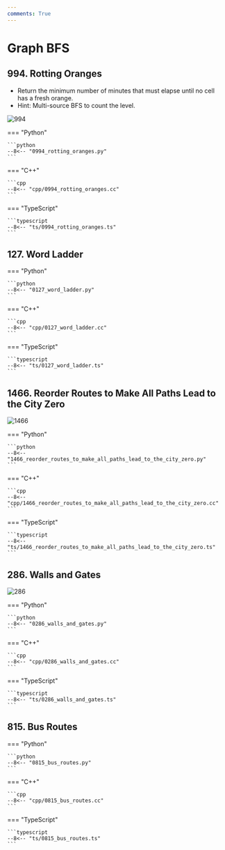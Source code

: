 ```yaml
---
comments: True
---
```


# Graph BFS

## 994. Rotting Oranges

-   Return the minimum number of minutes that must elapse until no cell has a fresh orange.
-   Hint: Multi-source BFS to count the level.

![994](https://assets.leetcode.com/uploads/2019/02/16/oranges.png)

=== "Python"

    ```python
    --8<-- "0994_rotting_oranges.py"
    ```

=== "C++"

    ```cpp
    --8<-- "cpp/0994_rotting_oranges.cc"
    ```

=== "TypeScript"

    ```typescript
    --8<-- "ts/0994_rotting_oranges.ts"
    ```

## 127. Word Ladder

=== "Python"

    ```python
    --8<-- "0127_word_ladder.py"
    ```

=== "C++"

    ```cpp
    --8<-- "cpp/0127_word_ladder.cc"
    ```

=== "TypeScript"

    ```typescript
    --8<-- "ts/0127_word_ladder.ts"
    ```

## 1466. Reorder Routes to Make All Paths Lead to the City Zero

![1466](https://assets.leetcode.com/uploads/2020/05/13/sample_1_1819.png)

=== "Python"

    ```python
    --8<-- "1466_reorder_routes_to_make_all_paths_lead_to_the_city_zero.py"
    ```

=== "C++"

    ```cpp
    --8<-- "cpp/1466_reorder_routes_to_make_all_paths_lead_to_the_city_zero.cc"
    ```

=== "TypeScript"

    ```typescript
    --8<-- "ts/1466_reorder_routes_to_make_all_paths_lead_to_the_city_zero.ts"
    ```

## 286. Walls and Gates

![286](https://assets.leetcode.com/uploads/2021/01/03/grid.jpg)

=== "Python"

    ```python
    --8<-- "0286_walls_and_gates.py"
    ```

=== "C++"

    ```cpp
    --8<-- "cpp/0286_walls_and_gates.cc"
    ```

=== "TypeScript"

    ```typescript
    --8<-- "ts/0286_walls_and_gates.ts"
    ```

## 815. Bus Routes

=== "Python"

    ```python
    --8<-- "0815_bus_routes.py"
    ```

=== "C++"

    ```cpp
    --8<-- "cpp/0815_bus_routes.cc"
    ```

=== "TypeScript"

    ```typescript
    --8<-- "ts/0815_bus_routes.ts"
    ```
